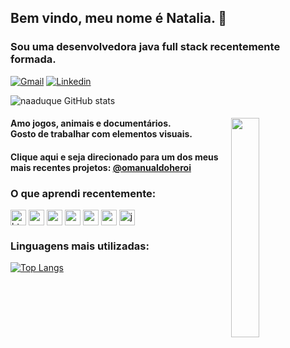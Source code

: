 
## Bem vindo, meu nome é Natalia. 🦋
### Sou uma desenvolvedora java full stack recentemente formada.


[![Gmail](https://img.shields.io/badge/Gmail-D14836?style=for-the-badge&logo=gmail&logoColor=white)](naaduque@gmail.com)
[![Linkedin](https://img.shields.io/badge/LinkedIn-0077B5?style=for-the-badge&logo=linkedin&logoColor=white)](https://www.linkedin.com/in/natalia-ferreira-duque/)

![naaduque GitHub stats](https://github-readme-stats.vercel.app/api?username=naaduque&show_icons=true&theme=radical)


<div>

  <img align="right" width="30%" src="https://i.imgur.com/34VxyW5.gif">


  
  #### <p>Amo jogos, animais e documentários. <br>Gosto de trabalhar com elementos visuais.</p>
  #### <p>

  #### <p> Clique aqui e seja direcionado para um dos meus mais recentes projetos: <a href="https://omanualdoheroi.vercel.app/" target="_blank" rel="nofollow">@omanualdoheroi</a></p>
  
  



### O que aprendi recentemente:
<img align="center" alt="html" height="25" width="auto" src="https://img.shields.io/badge/HTML5-E34F26?style=for-the-badge&logo=html5&logoColor=white">
<img align="center" alt="css" height="25" width="auto" src="https://img.shields.io/badge/CSS3-1572B6?style=for-the-badge&logo=css3&logoColor=white">
<img align="center" alt="mui" height="25" width="auto" src="https://img.shields.io/badge/MUI-%230081CB.svg?style=for-the-badge&logo=material-ui&logoColor=white">
<img align="center" alt="reactjs" height="25" width="auto" src="https://img.shields.io/badge/react-%2320232a.svg?style=for-the-badge&logo=react&logoColor=%2361DAFB">
 <img align="center" alt="spring" height="25" width="auto" src="https://img.shields.io/badge/Spring-6DB33F?style=for-the-badge&logo=spring&logoColor=white">
  <img align="center" alt="mysql" height="25" width="auto" src="https://img.shields.io/badge/MySQL-00000F?style=for-the-badge&logo=mysql&logoColor=white">
  <img align="center" alt="java" height="25" width="auto" src="https://img.shields.io/badge/Java-ED8B00?style=for-the-badge&logo=java&logoColor=white">
</div>


### Linguagens mais utilizadas:
[![Top Langs](https://github-readme-stats.vercel.app/api/top-langs/?username=naaduque)](https://github.com/naaduque/github-readme-stats)
